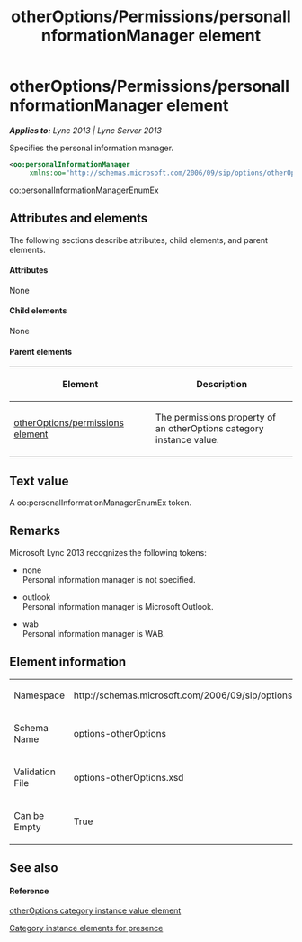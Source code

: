﻿---
title: otherOptions/Permissions/personalInformationManager element
TOCTitle: otherOptions/Permissions/personalInformationManager element
ms:assetid: 335fa09e-85fc-405e-aeaf-9d5bb3c3bd6a
ms:mtpsurl: https://msdn.microsoft.com/en-us/library/Dn454757(v=office.15)
ms:contentKeyID: 57093808
ms.date: 07/24/2014
mtps_version: v=office.15
dev_langs:
- xml
---

# otherOptions/Permissions/personalInformationManager element


_**Applies to:** Lync 2013 | Lync Server 2013_

Specifies the personal information manager.

``` xml
<oo:personalInformationManager 
     xmlns:oo="http://schemas.microsoft.com/2006/09/sip/options/otherOptions">PIM token</oo:personalInformationManager>
```

oo:personalInformationManagerEnumEx

## Attributes and elements

The following sections describe attributes, child elements, and parent elements.

#### Attributes

None

#### Child elements

None

#### Parent elements

<table>
<colgroup>
<col style="width: 50%" />
<col style="width: 50%" />
</colgroup>
<thead>
<tr class="header">
<th><p>Element</p></th>
<th><p>Description</p></th>
</tr>
</thead>
<tbody>
<tr class="odd">
<td><p><a href="otheroptions-permissions-element.md">otherOptions/permissions element</a></p></td>
<td><p>The permissions property of an otherOptions category instance value.</p></td>
</tr>
</tbody>
</table>


## Text value

A oo:personalInformationManagerEnumEx token.

## Remarks

Microsoft Lync 2013 recognizes the following tokens:

  - none  
    Personal information manager is not specified.

  - outlook  
    Personal information manager is Microsoft Outlook.

  - wab  
    Personal information manager is WAB.

## Element information

<table>
<colgroup>
<col style="width: 50%" />
<col style="width: 50%" />
</colgroup>
<tbody>
<tr class="odd">
<td><p>Namespace</p></td>
<td><p>http://schemas.microsoft.com/2006/09/sip/options/otherOptions</p></td>
</tr>
<tr class="even">
<td><p>Schema Name</p></td>
<td><p>options-otherOptions</p></td>
</tr>
<tr class="odd">
<td><p>Validation File</p></td>
<td><p>options-otherOptions.xsd</p></td>
</tr>
<tr class="even">
<td><p>Can be Empty</p></td>
<td><p>True</p></td>
</tr>
</tbody>
</table>


## See also

#### Reference

[otherOptions category instance value element](otheroptions-category-instance-value-element.md)

[Category instance elements for presence](category-instance-elements-for-presence.md)

